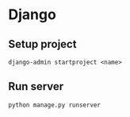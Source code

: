 # Django #

## Setup project ##

`django-admin startproject <name>`

## Run server ##

`python manage.py runserver`
